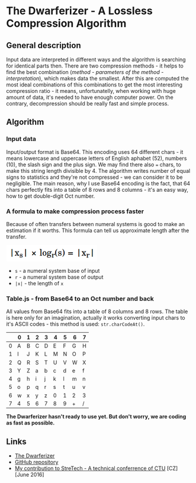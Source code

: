 # The Dwarferizer - A Lossless Compression Algorithm

## General description
Input data are interpreted in different ways and the algorithm is searching for identical parts then. There are two compression methods - it helps to find the best combination (*method - parameters of the method - interpretation*), which makes data the smallest. After this are computed the most ideal combinations of this combinations to get the most interesting compression ratio - it means, unfortunatelly, when working with huge amount of data, it's needed to have enough computer power. On the contrary, decompression should be really fast and simple process.

## Algorithm

### Input data
Input/output format is Base64. This encoding uses 64 different chars - it means lowercase and uppercase letters of English aphabet (52), numbers (10), the slash sign and the plus sign. We may find there also `=` chars, to make this string length divisible by 4. The algorithm writes number of equal signs to statistics and they're not compressed - we can consider it to be negligible. The main reason, why I use Base64 encoding is the fact, that 64 chars perfectly fits into a table of 8 rows and 8 columns - it's an easy way, how to get double-digit Oct number.

### A formula to make compression process faster
Because of often transfers between numeral systems is good to make an estimation if it worths. This formula can tell us approximate length after the transfer.

![The formula to make compression process faster](https://raw.githubusercontent.com/pesout/Dwarferizer/master/formula.png)

- `s` - a numeral system base of input
- `r` - a numeral system base of output
- `|x|` - the length of `x`

### Table.js - from Base64 to an Oct number and back
All values from Base64 fits into a table of 8 columns and 8 rows. The table is here only for an imagination, actually it works converting input chars to it's ASCII codes - this method is used: `str.charCodeAt()`.

|   | 0 | 1 | 2 | 3 | 4 | 5 | 6 | 7 |
|:---:|---|---|---|---|---|---|---|---|
| 0 | A | B | C | D | E | F | G | H |
| 1 | I | J | K | L | M | N | O | P |
| 2 | Q | R | S | T | U | V | W | X |
| 3 | Y | Z | a | b | c | d | e | f |
| 4 | g | h | i | j | k | l | m | n |
| 5 | o | p | q | r | s | t | u | v |
| 6 | w | x | y | z | 0 | 1 | 2 | 3 |
| 7 | 4 | 5 | 6 | 7 | 8 | 9 | + | / |


**The Dwarferizer hasn't ready to use yet. But don't worry, we are coding as fast as possible.**

## Links
 - [The Dwarferizer](http://rawgit.com/pesout/Dwarferizer/master/dwarferizer.html)
 - [GitHub repository](http://github.com/pesout/dwarferizer) 
 - [My contribution to StreTech - A technical conferrence of CTU](http://www1.fs.cvut.cz/stretech/2016/sbornik_2016/a-CD-stretech2016/vla%C5%A1im-pe%C5%A1out-Bezztratovy_kompresni_algoritmus.pdf) [CZ] [June 2016]
